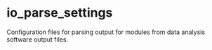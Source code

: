 # io_parse_settings

Configuration files for parsing output for modules from data analysis software 
output files.
